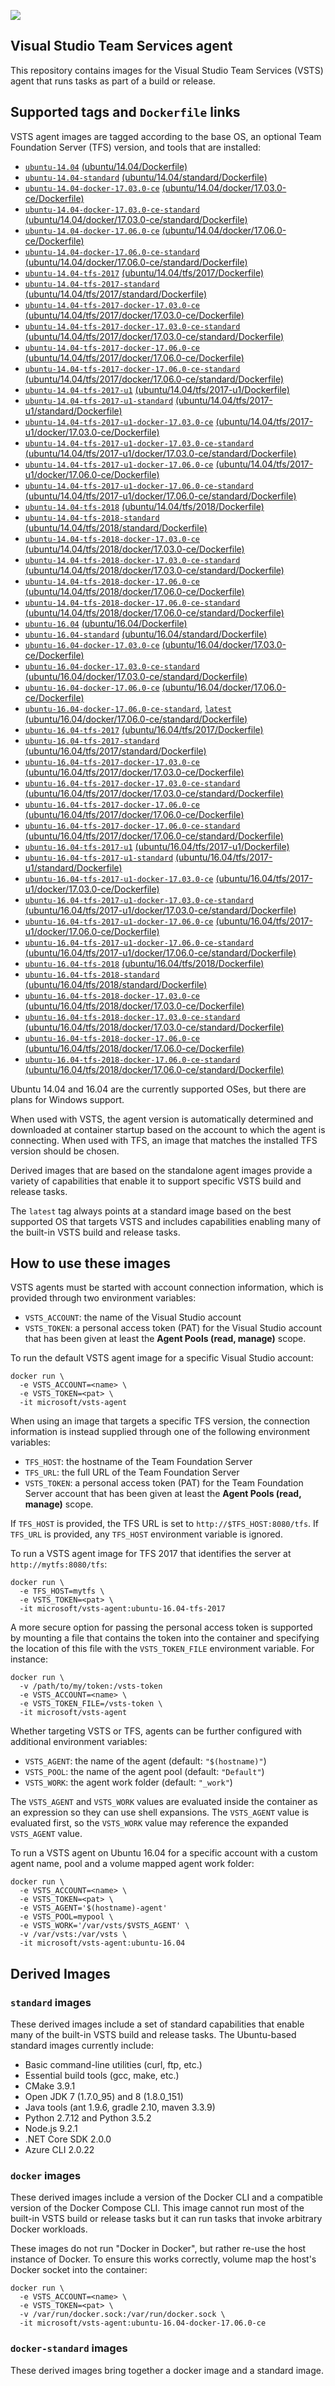 ![](https://github.com/microsoft/vsts-agent-docker/raw/master/images/vsts.png)

## Visual Studio Team Services agent
This repository contains images for the Visual Studio Team Services (VSTS) agent that runs tasks as part of a build or release.

## Supported tags and `Dockerfile` links
VSTS agent images are tagged according to the base OS, an optional Team Foundation Server (TFS) version, and tools that are installed:

- [`ubuntu-14.04`](https://github.com/microsoft/vsts-agent-docker/blob/8d8873c218eb0055c4e0d5e94540a8b941c7e5e6/ubuntu/14.04/Dockerfile) [(ubuntu/14.04/Dockerfile)](https://github.com/microsoft/vsts-agent-docker/blob/8d8873c218eb0055c4e0d5e94540a8b941c7e5e6/ubuntu/14.04/Dockerfile)
- [`ubuntu-14.04-standard`](https://github.com/microsoft/vsts-agent-docker/blob/8d8873c218eb0055c4e0d5e94540a8b941c7e5e6/ubuntu/14.04/standard/Dockerfile) [(ubuntu/14.04/standard/Dockerfile)](https://github.com/microsoft/vsts-agent-docker/blob/8d8873c218eb0055c4e0d5e94540a8b941c7e5e6/ubuntu/14.04/standard/Dockerfile)
- [`ubuntu-14.04-docker-17.03.0-ce`](https://github.com/microsoft/vsts-agent-docker/blob/8d8873c218eb0055c4e0d5e94540a8b941c7e5e6/ubuntu/14.04/docker/17.03.0-ce/Dockerfile) [(ubuntu/14.04/docker/17.03.0-ce/Dockerfile)](https://github.com/microsoft/vsts-agent-docker/blob/8d8873c218eb0055c4e0d5e94540a8b941c7e5e6/ubuntu/14.04/docker/17.03.0-ce/Dockerfile)
- [`ubuntu-14.04-docker-17.03.0-ce-standard`](https://github.com/microsoft/vsts-agent-docker/blob/8d8873c218eb0055c4e0d5e94540a8b941c7e5e6/ubuntu/14.04/docker/17.03.0-ce/standard/Dockerfile) [(ubuntu/14.04/docker/17.03.0-ce/standard/Dockerfile)](https://github.com/microsoft/vsts-agent-docker/blob/8d8873c218eb0055c4e0d5e94540a8b941c7e5e6/ubuntu/14.04/docker/17.03.0-ce/standard/Dockerfile)
- [`ubuntu-14.04-docker-17.06.0-ce`](https://github.com/microsoft/vsts-agent-docker/blob/8d8873c218eb0055c4e0d5e94540a8b941c7e5e6/ubuntu/14.04/docker/17.06.0-ce/Dockerfile) [(ubuntu/14.04/docker/17.06.0-ce/Dockerfile)](https://github.com/microsoft/vsts-agent-docker/blob/8d8873c218eb0055c4e0d5e94540a8b941c7e5e6/ubuntu/14.04/docker/17.06.0-ce/Dockerfile)
- [`ubuntu-14.04-docker-17.06.0-ce-standard`](https://github.com/microsoft/vsts-agent-docker/blob/8d8873c218eb0055c4e0d5e94540a8b941c7e5e6/ubuntu/14.04/docker/17.06.0-ce/standard/Dockerfile) [(ubuntu/14.04/docker/17.06.0-ce/standard/Dockerfile)](https://github.com/microsoft/vsts-agent-docker/blob/8d8873c218eb0055c4e0d5e94540a8b941c7e5e6/ubuntu/14.04/docker/17.06.0-ce/standard/Dockerfile)
- [`ubuntu-14.04-tfs-2017`](https://github.com/microsoft/vsts-agent-docker/blob/8d8873c218eb0055c4e0d5e94540a8b941c7e5e6/ubuntu/14.04/tfs/2017/Dockerfile) [(ubuntu/14.04/tfs/2017/Dockerfile)](https://github.com/microsoft/vsts-agent-docker/blob/8d8873c218eb0055c4e0d5e94540a8b941c7e5e6/ubuntu/14.04/tfs/2017/Dockerfile)
- [`ubuntu-14.04-tfs-2017-standard`](https://github.com/microsoft/vsts-agent-docker/blob/8d8873c218eb0055c4e0d5e94540a8b941c7e5e6/ubuntu/14.04/tfs/2017/standard/Dockerfile) [(ubuntu/14.04/tfs/2017/standard/Dockerfile)](https://github.com/microsoft/vsts-agent-docker/blob/8d8873c218eb0055c4e0d5e94540a8b941c7e5e6/ubuntu/14.04/tfs/2017/standard/Dockerfile)
- [`ubuntu-14.04-tfs-2017-docker-17.03.0-ce`](https://github.com/microsoft/vsts-agent-docker/blob/8d8873c218eb0055c4e0d5e94540a8b941c7e5e6/ubuntu/14.04/tfs/2017/docker/17.03.0-ce/Dockerfile) [(ubuntu/14.04/tfs/2017/docker/17.03.0-ce/Dockerfile)](https://github.com/microsoft/vsts-agent-docker/blob/8d8873c218eb0055c4e0d5e94540a8b941c7e5e6/ubuntu/14.04/tfs/2017/docker/17.03.0-ce/Dockerfile)
- [`ubuntu-14.04-tfs-2017-docker-17.03.0-ce-standard`](https://github.com/microsoft/vsts-agent-docker/blob/8d8873c218eb0055c4e0d5e94540a8b941c7e5e6/ubuntu/14.04/tfs/2017/docker/17.03.0-ce/standard/Dockerfile) [(ubuntu/14.04/tfs/2017/docker/17.03.0-ce/standard/Dockerfile)](https://github.com/microsoft/vsts-agent-docker/blob/8d8873c218eb0055c4e0d5e94540a8b941c7e5e6/ubuntu/14.04/tfs/2017/docker/17.03.0-ce/standard/Dockerfile)
- [`ubuntu-14.04-tfs-2017-docker-17.06.0-ce`](https://github.com/microsoft/vsts-agent-docker/blob/8d8873c218eb0055c4e0d5e94540a8b941c7e5e6/ubuntu/14.04/tfs/2017/docker/17.06.0-ce/Dockerfile) [(ubuntu/14.04/tfs/2017/docker/17.06.0-ce/Dockerfile)](https://github.com/microsoft/vsts-agent-docker/blob/8d8873c218eb0055c4e0d5e94540a8b941c7e5e6/ubuntu/14.04/tfs/2017/docker/17.06.0-ce/Dockerfile)
- [`ubuntu-14.04-tfs-2017-docker-17.06.0-ce-standard`](https://github.com/microsoft/vsts-agent-docker/blob/8d8873c218eb0055c4e0d5e94540a8b941c7e5e6/ubuntu/14.04/tfs/2017/docker/17.06.0-ce/standard/Dockerfile) [(ubuntu/14.04/tfs/2017/docker/17.06.0-ce/standard/Dockerfile)](https://github.com/microsoft/vsts-agent-docker/blob/8d8873c218eb0055c4e0d5e94540a8b941c7e5e6/ubuntu/14.04/tfs/2017/docker/17.06.0-ce/standard/Dockerfile)
- [`ubuntu-14.04-tfs-2017-u1`](https://github.com/microsoft/vsts-agent-docker/blob/8d8873c218eb0055c4e0d5e94540a8b941c7e5e6/ubuntu/14.04/tfs/2017-u1/Dockerfile) [(ubuntu/14.04/tfs/2017-u1/Dockerfile)](https://github.com/microsoft/vsts-agent-docker/blob/8d8873c218eb0055c4e0d5e94540a8b941c7e5e6/ubuntu/14.04/tfs/2017-u1/Dockerfile)
- [`ubuntu-14.04-tfs-2017-u1-standard`](https://github.com/microsoft/vsts-agent-docker/blob/8d8873c218eb0055c4e0d5e94540a8b941c7e5e6/ubuntu/14.04/tfs/2017-u1/standard/Dockerfile) [(ubuntu/14.04/tfs/2017-u1/standard/Dockerfile)](https://github.com/microsoft/vsts-agent-docker/blob/8d8873c218eb0055c4e0d5e94540a8b941c7e5e6/ubuntu/14.04/tfs/2017-u1/standard/Dockerfile)
- [`ubuntu-14.04-tfs-2017-u1-docker-17.03.0-ce`](https://github.com/microsoft/vsts-agent-docker/blob/8d8873c218eb0055c4e0d5e94540a8b941c7e5e6/ubuntu/14.04/tfs/2017-u1/docker/17.03.0-ce/Dockerfile) [(ubuntu/14.04/tfs/2017-u1/docker/17.03.0-ce/Dockerfile)](https://github.com/microsoft/vsts-agent-docker/blob/8d8873c218eb0055c4e0d5e94540a8b941c7e5e6/ubuntu/14.04/tfs/2017-u1/docker/17.03.0-ce/Dockerfile)
- [`ubuntu-14.04-tfs-2017-u1-docker-17.03.0-ce-standard`](https://github.com/microsoft/vsts-agent-docker/blob/8d8873c218eb0055c4e0d5e94540a8b941c7e5e6/ubuntu/14.04/tfs/2017-u1/docker/17.03.0-ce/standard/Dockerfile) [(ubuntu/14.04/tfs/2017-u1/docker/17.03.0-ce/standard/Dockerfile)](https://github.com/microsoft/vsts-agent-docker/blob/8d8873c218eb0055c4e0d5e94540a8b941c7e5e6/ubuntu/14.04/tfs/2017-u1/docker/17.03.0-ce/standard/Dockerfile)
- [`ubuntu-14.04-tfs-2017-u1-docker-17.06.0-ce`](https://github.com/microsoft/vsts-agent-docker/blob/8d8873c218eb0055c4e0d5e94540a8b941c7e5e6/ubuntu/14.04/tfs/2017-u1/docker/17.06.0-ce/Dockerfile) [(ubuntu/14.04/tfs/2017-u1/docker/17.06.0-ce/Dockerfile)](https://github.com/microsoft/vsts-agent-docker/blob/8d8873c218eb0055c4e0d5e94540a8b941c7e5e6/ubuntu/14.04/tfs/2017-u1/docker/17.06.0-ce/Dockerfile)
- [`ubuntu-14.04-tfs-2017-u1-docker-17.06.0-ce-standard`](https://github.com/microsoft/vsts-agent-docker/blob/8d8873c218eb0055c4e0d5e94540a8b941c7e5e6/ubuntu/14.04/tfs/2017-u1/docker/17.06.0-ce/standard/Dockerfile) [(ubuntu/14.04/tfs/2017-u1/docker/17.06.0-ce/standard/Dockerfile)](https://github.com/microsoft/vsts-agent-docker/blob/8d8873c218eb0055c4e0d5e94540a8b941c7e5e6/ubuntu/14.04/tfs/2017-u1/docker/17.06.0-ce/standard/Dockerfile)
- [`ubuntu-14.04-tfs-2018`](https://github.com/microsoft/vsts-agent-docker/blob/8d8873c218eb0055c4e0d5e94540a8b941c7e5e6/ubuntu/14.04/tfs/2018/Dockerfile) [(ubuntu/14.04/tfs/2018/Dockerfile)](https://github.com/microsoft/vsts-agent-docker/blob/8d8873c218eb0055c4e0d5e94540a8b941c7e5e6/ubuntu/14.04/tfs/2018/Dockerfile)
- [`ubuntu-14.04-tfs-2018-standard`](https://github.com/microsoft/vsts-agent-docker/blob/8d8873c218eb0055c4e0d5e94540a8b941c7e5e6/ubuntu/14.04/tfs/2018/standard/Dockerfile) [(ubuntu/14.04/tfs/2018/standard/Dockerfile)](https://github.com/microsoft/vsts-agent-docker/blob/8d8873c218eb0055c4e0d5e94540a8b941c7e5e6/ubuntu/14.04/tfs/2018/standard/Dockerfile)
- [`ubuntu-14.04-tfs-2018-docker-17.03.0-ce`](https://github.com/microsoft/vsts-agent-docker/blob/8d8873c218eb0055c4e0d5e94540a8b941c7e5e6/ubuntu/14.04/tfs/2018/docker/17.03.0-ce/Dockerfile) [(ubuntu/14.04/tfs/2018/docker/17.03.0-ce/Dockerfile)](https://github.com/microsoft/vsts-agent-docker/blob/8d8873c218eb0055c4e0d5e94540a8b941c7e5e6/ubuntu/14.04/tfs/2018/docker/17.03.0-ce/Dockerfile)
- [`ubuntu-14.04-tfs-2018-docker-17.03.0-ce-standard`](https://github.com/microsoft/vsts-agent-docker/blob/8d8873c218eb0055c4e0d5e94540a8b941c7e5e6/ubuntu/14.04/tfs/2018/docker/17.03.0-ce/standard/Dockerfile) [(ubuntu/14.04/tfs/2018/docker/17.03.0-ce/standard/Dockerfile)](https://github.com/microsoft/vsts-agent-docker/blob/8d8873c218eb0055c4e0d5e94540a8b941c7e5e6/ubuntu/14.04/tfs/2018/docker/17.03.0-ce/standard/Dockerfile)
- [`ubuntu-14.04-tfs-2018-docker-17.06.0-ce`](https://github.com/microsoft/vsts-agent-docker/blob/8d8873c218eb0055c4e0d5e94540a8b941c7e5e6/ubuntu/14.04/tfs/2018/docker/17.06.0-ce/Dockerfile) [(ubuntu/14.04/tfs/2018/docker/17.06.0-ce/Dockerfile)](https://github.com/microsoft/vsts-agent-docker/blob/8d8873c218eb0055c4e0d5e94540a8b941c7e5e6/ubuntu/14.04/tfs/2018/docker/17.06.0-ce/Dockerfile)
- [`ubuntu-14.04-tfs-2018-docker-17.06.0-ce-standard`](https://github.com/microsoft/vsts-agent-docker/blob/8d8873c218eb0055c4e0d5e94540a8b941c7e5e6/ubuntu/14.04/tfs/2018/docker/17.06.0-ce/standard/Dockerfile) [(ubuntu/14.04/tfs/2018/docker/17.06.0-ce/standard/Dockerfile)](https://github.com/microsoft/vsts-agent-docker/blob/8d8873c218eb0055c4e0d5e94540a8b941c7e5e6/ubuntu/14.04/tfs/2018/docker/17.06.0-ce/standard/Dockerfile)
- [`ubuntu-16.04`](https://github.com/microsoft/vsts-agent-docker/blob/8d8873c218eb0055c4e0d5e94540a8b941c7e5e6/ubuntu/16.04/Dockerfile) [(ubuntu/16.04/Dockerfile)](https://github.com/microsoft/vsts-agent-docker/blob/8d8873c218eb0055c4e0d5e94540a8b941c7e5e6/ubuntu/16.04/Dockerfile)
- [`ubuntu-16.04-standard`](https://github.com/microsoft/vsts-agent-docker/blob/8d8873c218eb0055c4e0d5e94540a8b941c7e5e6/ubuntu/16.04/standard/Dockerfile) [(ubuntu/16.04/standard/Dockerfile)](https://github.com/microsoft/vsts-agent-docker/blob/8d8873c218eb0055c4e0d5e94540a8b941c7e5e6/ubuntu/16.04/standard/Dockerfile)
- [`ubuntu-16.04-docker-17.03.0-ce`](https://github.com/microsoft/vsts-agent-docker/blob/8d8873c218eb0055c4e0d5e94540a8b941c7e5e6/ubuntu/16.04/docker/17.03.0-ce/Dockerfile) [(ubuntu/16.04/docker/17.03.0-ce/Dockerfile)](https://github.com/microsoft/vsts-agent-docker/blob/8d8873c218eb0055c4e0d5e94540a8b941c7e5e6/ubuntu/16.04/docker/17.03.0-ce/Dockerfile)
- [`ubuntu-16.04-docker-17.03.0-ce-standard`](https://github.com/microsoft/vsts-agent-docker/blob/8d8873c218eb0055c4e0d5e94540a8b941c7e5e6/ubuntu/16.04/docker/17.03.0-ce/standard/Dockerfile) [(ubuntu/16.04/docker/17.03.0-ce/standard/Dockerfile)](https://github.com/microsoft/vsts-agent-docker/blob/8d8873c218eb0055c4e0d5e94540a8b941c7e5e6/ubuntu/16.04/docker/17.03.0-ce/standard/Dockerfile)
- [`ubuntu-16.04-docker-17.06.0-ce`](https://github.com/microsoft/vsts-agent-docker/blob/8d8873c218eb0055c4e0d5e94540a8b941c7e5e6/ubuntu/16.04/docker/17.06.0-ce/Dockerfile) [(ubuntu/16.04/docker/17.06.0-ce/Dockerfile)](https://github.com/microsoft/vsts-agent-docker/blob/8d8873c218eb0055c4e0d5e94540a8b941c7e5e6/ubuntu/16.04/docker/17.06.0-ce/Dockerfile)
- [`ubuntu-16.04-docker-17.06.0-ce-standard`](https://github.com/microsoft/vsts-agent-docker/blob/8d8873c218eb0055c4e0d5e94540a8b941c7e5e6/ubuntu/16.04/docker/17.06.0-ce/standard/Dockerfile), [`latest`](https://github.com/microsoft/vsts-agent-docker/blob/8d8873c218eb0055c4e0d5e94540a8b941c7e5e6/ubuntu/16.04/docker/17.06.0-ce/standard/Dockerfile) [(ubuntu/16.04/docker/17.06.0-ce/standard/Dockerfile)](https://github.com/microsoft/vsts-agent-docker/blob/8d8873c218eb0055c4e0d5e94540a8b941c7e5e6/ubuntu/16.04/docker/17.06.0-ce/standard/Dockerfile)
- [`ubuntu-16.04-tfs-2017`](https://github.com/microsoft/vsts-agent-docker/blob/8d8873c218eb0055c4e0d5e94540a8b941c7e5e6/ubuntu/16.04/tfs/2017/Dockerfile) [(ubuntu/16.04/tfs/2017/Dockerfile)](https://github.com/microsoft/vsts-agent-docker/blob/8d8873c218eb0055c4e0d5e94540a8b941c7e5e6/ubuntu/16.04/tfs/2017/Dockerfile)
- [`ubuntu-16.04-tfs-2017-standard`](https://github.com/microsoft/vsts-agent-docker/blob/8d8873c218eb0055c4e0d5e94540a8b941c7e5e6/ubuntu/16.04/tfs/2017/standard/Dockerfile) [(ubuntu/16.04/tfs/2017/standard/Dockerfile)](https://github.com/microsoft/vsts-agent-docker/blob/8d8873c218eb0055c4e0d5e94540a8b941c7e5e6/ubuntu/16.04/tfs/2017/standard/Dockerfile)
- [`ubuntu-16.04-tfs-2017-docker-17.03.0-ce`](https://github.com/microsoft/vsts-agent-docker/blob/8d8873c218eb0055c4e0d5e94540a8b941c7e5e6/ubuntu/16.04/tfs/2017/docker/17.03.0-ce/Dockerfile) [(ubuntu/16.04/tfs/2017/docker/17.03.0-ce/Dockerfile)](https://github.com/microsoft/vsts-agent-docker/blob/8d8873c218eb0055c4e0d5e94540a8b941c7e5e6/ubuntu/16.04/tfs/2017/docker/17.03.0-ce/Dockerfile)
- [`ubuntu-16.04-tfs-2017-docker-17.03.0-ce-standard`](https://github.com/microsoft/vsts-agent-docker/blob/8d8873c218eb0055c4e0d5e94540a8b941c7e5e6/ubuntu/16.04/tfs/2017/docker/17.03.0-ce/standard/Dockerfile) [(ubuntu/16.04/tfs/2017/docker/17.03.0-ce/standard/Dockerfile)](https://github.com/microsoft/vsts-agent-docker/blob/8d8873c218eb0055c4e0d5e94540a8b941c7e5e6/ubuntu/16.04/tfs/2017/docker/17.03.0-ce/standard/Dockerfile)
- [`ubuntu-16.04-tfs-2017-docker-17.06.0-ce`](https://github.com/microsoft/vsts-agent-docker/blob/8d8873c218eb0055c4e0d5e94540a8b941c7e5e6/ubuntu/16.04/tfs/2017/docker/17.06.0-ce/Dockerfile) [(ubuntu/16.04/tfs/2017/docker/17.06.0-ce/Dockerfile)](https://github.com/microsoft/vsts-agent-docker/blob/8d8873c218eb0055c4e0d5e94540a8b941c7e5e6/ubuntu/16.04/tfs/2017/docker/17.06.0-ce/Dockerfile)
- [`ubuntu-16.04-tfs-2017-docker-17.06.0-ce-standard`](https://github.com/microsoft/vsts-agent-docker/blob/8d8873c218eb0055c4e0d5e94540a8b941c7e5e6/ubuntu/16.04/tfs/2017/docker/17.06.0-ce/standard/Dockerfile) [(ubuntu/16.04/tfs/2017/docker/17.06.0-ce/standard/Dockerfile)](https://github.com/microsoft/vsts-agent-docker/blob/8d8873c218eb0055c4e0d5e94540a8b941c7e5e6/ubuntu/16.04/tfs/2017/docker/17.06.0-ce/standard/Dockerfile)
- [`ubuntu-16.04-tfs-2017-u1`](https://github.com/microsoft/vsts-agent-docker/blob/8d8873c218eb0055c4e0d5e94540a8b941c7e5e6/ubuntu/16.04/tfs/2017-u1/Dockerfile) [(ubuntu/16.04/tfs/2017-u1/Dockerfile)](https://github.com/microsoft/vsts-agent-docker/blob/8d8873c218eb0055c4e0d5e94540a8b941c7e5e6/ubuntu/16.04/tfs/2017-u1/Dockerfile)
- [`ubuntu-16.04-tfs-2017-u1-standard`](https://github.com/microsoft/vsts-agent-docker/blob/8d8873c218eb0055c4e0d5e94540a8b941c7e5e6/ubuntu/16.04/tfs/2017-u1/standard/Dockerfile) [(ubuntu/16.04/tfs/2017-u1/standard/Dockerfile)](https://github.com/microsoft/vsts-agent-docker/blob/8d8873c218eb0055c4e0d5e94540a8b941c7e5e6/ubuntu/16.04/tfs/2017-u1/standard/Dockerfile)
- [`ubuntu-16.04-tfs-2017-u1-docker-17.03.0-ce`](https://github.com/microsoft/vsts-agent-docker/blob/8d8873c218eb0055c4e0d5e94540a8b941c7e5e6/ubuntu/16.04/tfs/2017-u1/docker/17.03.0-ce/Dockerfile) [(ubuntu/16.04/tfs/2017-u1/docker/17.03.0-ce/Dockerfile)](https://github.com/microsoft/vsts-agent-docker/blob/8d8873c218eb0055c4e0d5e94540a8b941c7e5e6/ubuntu/16.04/tfs/2017-u1/docker/17.03.0-ce/Dockerfile)
- [`ubuntu-16.04-tfs-2017-u1-docker-17.03.0-ce-standard`](https://github.com/microsoft/vsts-agent-docker/blob/8d8873c218eb0055c4e0d5e94540a8b941c7e5e6/ubuntu/16.04/tfs/2017-u1/docker/17.03.0-ce/standard/Dockerfile) [(ubuntu/16.04/tfs/2017-u1/docker/17.03.0-ce/standard/Dockerfile)](https://github.com/microsoft/vsts-agent-docker/blob/8d8873c218eb0055c4e0d5e94540a8b941c7e5e6/ubuntu/16.04/tfs/2017-u1/docker/17.03.0-ce/standard/Dockerfile)
- [`ubuntu-16.04-tfs-2017-u1-docker-17.06.0-ce`](https://github.com/microsoft/vsts-agent-docker/blob/8d8873c218eb0055c4e0d5e94540a8b941c7e5e6/ubuntu/16.04/tfs/2017-u1/docker/17.06.0-ce/Dockerfile) [(ubuntu/16.04/tfs/2017-u1/docker/17.06.0-ce/Dockerfile)](https://github.com/microsoft/vsts-agent-docker/blob/8d8873c218eb0055c4e0d5e94540a8b941c7e5e6/ubuntu/16.04/tfs/2017-u1/docker/17.06.0-ce/Dockerfile)
- [`ubuntu-16.04-tfs-2017-u1-docker-17.06.0-ce-standard`](https://github.com/microsoft/vsts-agent-docker/blob/8d8873c218eb0055c4e0d5e94540a8b941c7e5e6/ubuntu/16.04/tfs/2017-u1/docker/17.06.0-ce/standard/Dockerfile) [(ubuntu/16.04/tfs/2017-u1/docker/17.06.0-ce/standard/Dockerfile)](https://github.com/microsoft/vsts-agent-docker/blob/8d8873c218eb0055c4e0d5e94540a8b941c7e5e6/ubuntu/16.04/tfs/2017-u1/docker/17.06.0-ce/standard/Dockerfile)
- [`ubuntu-16.04-tfs-2018`](https://github.com/microsoft/vsts-agent-docker/blob/8d8873c218eb0055c4e0d5e94540a8b941c7e5e6/ubuntu/16.04/tfs/2018/Dockerfile) [(ubuntu/16.04/tfs/2018/Dockerfile)](https://github.com/microsoft/vsts-agent-docker/blob/8d8873c218eb0055c4e0d5e94540a8b941c7e5e6/ubuntu/16.04/tfs/2018/Dockerfile)
- [`ubuntu-16.04-tfs-2018-standard`](https://github.com/microsoft/vsts-agent-docker/blob/8d8873c218eb0055c4e0d5e94540a8b941c7e5e6/ubuntu/16.04/tfs/2018/standard/Dockerfile) [(ubuntu/16.04/tfs/2018/standard/Dockerfile)](https://github.com/microsoft/vsts-agent-docker/blob/8d8873c218eb0055c4e0d5e94540a8b941c7e5e6/ubuntu/16.04/tfs/2018/standard/Dockerfile)
- [`ubuntu-16.04-tfs-2018-docker-17.03.0-ce`](https://github.com/microsoft/vsts-agent-docker/blob/8d8873c218eb0055c4e0d5e94540a8b941c7e5e6/ubuntu/16.04/tfs/2018/docker/17.03.0-ce/Dockerfile) [(ubuntu/16.04/tfs/2018/docker/17.03.0-ce/Dockerfile)](https://github.com/microsoft/vsts-agent-docker/blob/8d8873c218eb0055c4e0d5e94540a8b941c7e5e6/ubuntu/16.04/tfs/2018/docker/17.03.0-ce/Dockerfile)
- [`ubuntu-16.04-tfs-2018-docker-17.03.0-ce-standard`](https://github.com/microsoft/vsts-agent-docker/blob/8d8873c218eb0055c4e0d5e94540a8b941c7e5e6/ubuntu/16.04/tfs/2018/docker/17.03.0-ce/standard/Dockerfile) [(ubuntu/16.04/tfs/2018/docker/17.03.0-ce/standard/Dockerfile)](https://github.com/microsoft/vsts-agent-docker/blob/8d8873c218eb0055c4e0d5e94540a8b941c7e5e6/ubuntu/16.04/tfs/2018/docker/17.03.0-ce/standard/Dockerfile)
- [`ubuntu-16.04-tfs-2018-docker-17.06.0-ce`](https://github.com/microsoft/vsts-agent-docker/blob/8d8873c218eb0055c4e0d5e94540a8b941c7e5e6/ubuntu/16.04/tfs/2018/docker/17.06.0-ce/Dockerfile) [(ubuntu/16.04/tfs/2018/docker/17.06.0-ce/Dockerfile)](https://github.com/microsoft/vsts-agent-docker/blob/8d8873c218eb0055c4e0d5e94540a8b941c7e5e6/ubuntu/16.04/tfs/2018/docker/17.06.0-ce/Dockerfile)
- [`ubuntu-16.04-tfs-2018-docker-17.06.0-ce-standard`](https://github.com/microsoft/vsts-agent-docker/blob/8d8873c218eb0055c4e0d5e94540a8b941c7e5e6/ubuntu/16.04/tfs/2018/docker/17.06.0-ce/standard/Dockerfile) [(ubuntu/16.04/tfs/2018/docker/17.06.0-ce/standard/Dockerfile)](https://github.com/microsoft/vsts-agent-docker/blob/8d8873c218eb0055c4e0d5e94540a8b941c7e5e6/ubuntu/16.04/tfs/2018/docker/17.06.0-ce/standard/Dockerfile)

Ubuntu 14.04 and 16.04 are the currently supported OSes, but there are plans for Windows support.

When used with VSTS, the agent version is automatically determined and downloaded at container startup based on the account to which the agent is connecting. When used with TFS, an image that matches the installed TFS version should be chosen.

Derived images that are based on the standalone agent images provide a variety of capabilities that enable it to support specific VSTS build and release tasks.

The `latest` tag always points at a standard image based on the best supported OS that targets VSTS and includes capabilities enabling many of the built-in VSTS build and release tasks.

## How to use these images
VSTS agents must be started with account connection information, which is provided through two environment variables:

- `VSTS_ACCOUNT`: the name of the Visual Studio account
- `VSTS_TOKEN`: a personal access token (PAT) for the Visual Studio account that has been given at least the **Agent Pools (read, manage)** scope.

To run the default VSTS agent image for a specific Visual Studio account:

```
docker run \
  -e VSTS_ACCOUNT=<name> \
  -e VSTS_TOKEN=<pat> \
  -it microsoft/vsts-agent
```

When using an image that targets a specific TFS version, the connection information is instead supplied through one of the following environment variables:

- `TFS_HOST`: the hostname of the Team Foundation Server
- `TFS_URL`: the full URL of the Team Foundation Server
- `VSTS_TOKEN`: a personal access token (PAT) for the Team Foundation Server account that has been given at least the **Agent Pools (read, manage)** scope.

If `TFS_HOST` is provided, the TFS URL is set to `http://$TFS_HOST:8080/tfs`. If `TFS_URL` is provided, any `TFS_HOST` environment variable is ignored.

To run a VSTS agent image for TFS 2017 that identifies the server at `http://mytfs:8080/tfs`:

```
docker run \
  -e TFS_HOST=mytfs \
  -e VSTS_TOKEN=<pat> \
  -it microsoft/vsts-agent:ubuntu-16.04-tfs-2017
```

A more secure option for passing the personal access token is supported by mounting a file that contains the token into the container and specifying the location of this file with the `VSTS_TOKEN_FILE` environment variable. For instance:

```
docker run \
  -v /path/to/my/token:/vsts-token
  -e VSTS_ACCOUNT=<name> \
  -e VSTS_TOKEN_FILE=/vsts-token \
  -it microsoft/vsts-agent
```

Whether targeting VSTS or TFS, agents can be further configured with additional environment variables:

- `VSTS_AGENT`: the name of the agent (default: `"$(hostname)"`)
- `VSTS_POOL`: the name of the agent pool (default: `"Default"`)
- `VSTS_WORK`: the agent work folder (default: `"_work"`)

The `VSTS_AGENT` and `VSTS_WORK` values are evaluated inside the container as an expression so they can use shell expansions. The `VSTS_AGENT` value is evaluated first, so the `VSTS_WORK` value may reference the expanded `VSTS_AGENT` value.

To run a VSTS agent on Ubuntu 16.04 for a specific account with a custom agent name, pool and a volume mapped agent work folder:

```
docker run \
  -e VSTS_ACCOUNT=<name> \
  -e VSTS_TOKEN=<pat> \
  -e VSTS_AGENT='$(hostname)-agent'
  -e VSTS_POOL=mypool \
  -e VSTS_WORK='/var/vsts/$VSTS_AGENT' \
  -v /var/vsts:/var/vsts \
  -it microsoft/vsts-agent:ubuntu-16.04
```

## Derived Images

### `standard` images
These derived images include a set of standard capabilities that enable many of the built-in VSTS build and release tasks. The Ubuntu-based standard images currently include:

- Basic command-line utilities (curl, ftp, etc.)
- Essential build tools (gcc, make, etc.)
- CMake 3.9.1
- Open JDK 7 (1.7.0_95) and 8 (1.8.0_151)
- Java tools (ant 1.9.6, gradle 2.10, maven 3.3.9)
- Python 2.7.12 and Python 3.5.2
- Node.js 9.2.1
- .NET Core SDK 2.0.0
- Azure CLI 2.0.22

### `docker` images
These derived images include a version of the Docker CLI and a compatible version of the Docker Compose CLI. This image cannot run most of the built-in VSTS build or release tasks but it can run tasks that invoke arbitrary Docker workloads.

These images do not run "Docker in Docker", but rather re-use the host instance of Docker. To ensure this works correctly, volume map the host's Docker socket into the container:

```
docker run \
  -e VSTS_ACCOUNT=<name> \
  -e VSTS_TOKEN=<pat> \
  -v /var/run/docker.sock:/var/run/docker.sock \
  -it microsoft/vsts-agent:ubuntu-16.04-docker-17.06.0-ce
```

### `docker-standard` images
These derived images bring together a docker image and a standard image.
